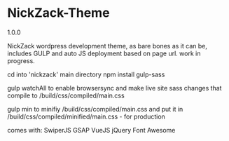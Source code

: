 # NickZack-Theme

1.0.0

NickZack wordpress development theme, as bare bones as it can be, includes GULP and auto JS deployment based on page url. work in progress.


cd into 'nickzack' main directory
npm install gulp-sass

gulp watchAll to enable browsersync and make live site sass changes that compile to /build/css/compiled/main.css

gulp min  to minifiy /build/css/compiled/main.css and put it in /build/css/compiled/minified/main.css - for production

comes with:
  SwiperJS
  GSAP
  VueJS
  jQuery
  Font Awesome
